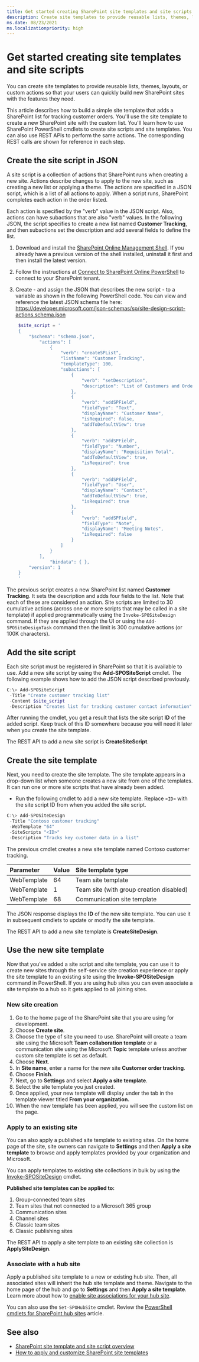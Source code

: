 ```yaml
---
title: Get started creating SharePoint site templates and site scripts
description: Create site templates to provide reusable lists, themes, layouts, pages, or custom actions so that your users can quickly build new SharePoint sites with the features they need.
ms.date: 08/23/2021
ms.localizationpriority: high
---
```


# Get started creating site templates and site scripts

You can create site templates to provide reusable lists, themes, layouts, or custom actions so that your users can quickly build new SharePoint sites with the features they need.

This article describes how to build a simple site template that adds a SharePoint list for tracking customer orders. You'll use the site template to create a new SharePoint site with the custom list. You'll learn how to use SharePoint PowerShell cmdlets to create site scripts and site templates. You can also use REST APIs to perform the same actions. The corresponding REST calls are shown for reference in each step.

## Create the site script in JSON

A site script is a collection of actions that SharePoint runs when creating a new site. Actions describe changes to apply to the new site, such as creating a new list or applying a theme. The actions are specified in a JSON script, which is a list of all actions to apply. When a script runs, SharePoint completes each action in the order listed.

Each action is specified by the "verb" value in the JSON script. Also, actions can have subactions that are also "verb" values. In the following JSON, the script specifies to create a new list named **Customer Tracking**, and then subactions set the description and add several fields to define the list.

1. Download and install the [SharePoint Online Management Shell](https://www.microsoft.com/download/details.aspx?id=35588). If you already have a previous version of the shell installed, uninstall it first and then install the latest version.
1. Follow the instructions at [Connect to SharePoint Online PowerShell](https://technet.microsoft.com/library/fp161372.aspx) to connect to your SharePoint tenant.
1. Create - and assign the JSON that describes the new script - to a variable as shown in the following PowerShell code. You can view and reference the latest JSON schema file here: https://developer.microsoft.com/json-schemas/sp/site-design-script-actions.schema.json

   ```powershell
    $site_script = '
    {
        "$schema": "schema.json",
            "actions": [
                {
                    "verb": "createSPList",
                    "listName": "Customer Tracking",
                    "templateType": 100,
                    "subactions": [
                        {
                            "verb": "setDescription",
                            "description": "List of Customers and Orders"
                        },
                        {
                            "verb": "addSPField",
                            "fieldType": "Text",
                            "displayName": "Customer Name",
                            "isRequired": false,
                            "addToDefaultView": true
                        },
                        {
                            "verb": "addSPField",
                            "fieldType": "Number",
                            "displayName": "Requisition Total",
                            "addToDefaultView": true,
                            "isRequired": true
                        },
                        {
                            "verb": "addSPField",
                            "fieldType": "User",
                            "displayName": "Contact",
                            "addToDefaultView": true,
                            "isRequired": true
                        },
                        {
                            "verb": "addSPField",
                            "fieldType": "Note",
                            "displayName": "Meeting Notes",
                            "isRequired": false
                        }
                    ]
                }
            ],
                "bindata": { },
        "version": 1
    }
    '
   ```

The previous script creates a new SharePoint list named **Customer Tracking**. It sets the description and adds four fields to the list. Note that each of these are considered an action. Site scripts are limited to 30 cumulative actions (across one or more scripts that may be called in a site template) if applied programmatically using the `Invoke-SPOSiteDesign` command. If they are applied through the UI or using the `Add-SPOSiteDesignTask` command then the limit is 300 cumulative actions (or 100K characters).

## Add the site script

Each site script must be registered in SharePoint so that it is available to use. Add a new site script by using the **Add-SPOSiteScript** cmdlet. The following example shows how to add the JSON script described previously.

```powershell
C:\> Add-SPOSiteScript
 -Title "Create customer tracking list"
 -Content $site_script
 -Description "Creates list for tracking customer contact information"
```

After running the cmdlet, you get a result that lists the site script **ID** of the added script. Keep track of this ID somewhere because you will need it later when you create the site template.

The REST API to add a new site script is **CreateSiteScript**.

## Create the site template

Next, you need to create the site template. The site template appears in a drop-down list when someone creates a new site from one of the templates. It can run one or more site scripts that have already been added.

- Run the following cmdlet to add a new site template. Replace `<ID>` with the site script ID from when you added the site script.

```powershell
C:\> Add-SPOSiteDesign
 -Title "Contoso customer tracking"
 -WebTemplate "64"
 -SiteScripts "<ID>"
 -Description "Tracks key customer data in a list"
```

The previous cmdlet creates a new site template named Contoso customer tracking. 

| Parameter            | Value                | Site template type |
| :------------------- | :------------------- |:----------------|
| WebTemplate  | 64 | Team site template |
| WebTemplate  | 1 | Team site (with group creation disabled) |
| WebTemplate  | 68 | Communication site template |


The JSON response displays the **ID** of the new site template. You can use it in subsequent cmdlets to update or modify the site template.

The REST API to add a new site template is **CreateSiteDesign**.

## Use the new site template

Now that you've added a site script and site template, you can use it to create new sites through the self-service site creation experience or apply the site template to an existing site using the **Invoke-SPOSiteDesign** command in PowerShell. If you are using hub sites you can even associate a site template to a hub so it gets applied to all joining sites.

### New site creation

1. Go to the home page of the SharePoint site that you are using for development.
1. Choose **Create site**.
1. Choose the type of site you need to use. SharePoint will create a team site using the Microsoft **Team collaboration template** or a communication site using the Microsoft **Topic** template unless another custom site template is set as default.
2. Choose **Next**.
4. In **Site name**, enter a name for the new site **Customer order tracking**.
7. Choose **Finish**.
5. Next, go to **Settings** and select **Apply a site template**.
5. Select the site template you just created.
8. Once applied, your new template will display under the tab in the template viewer titled **From your organization.**
9. When the new template has been applied, you will see the custom list on the page.

### Apply to an existing site 

You can also apply a published site template to existing sites. On the home page of the site, site owners can navigate to **Settings** and then **Apply a site template** to browse and apply templates provided by your organization and Microsoft.

You can apply templates to existing site collections in bulk by using the [Invoke-SPOSiteDesign](/powershell/module/sharepoint-online/Invoke-SPOSiteDesign) cmdlet.

**Published site templates can be applied to:**

1. Group-connected team sites
1. Team sites that not connected to a Microsoft 365 group
1. Communication sites
2. Channel sites
3. Classic team sites
4. Classic publishing sites

The REST API to apply a site template to an existing site collection is **ApplySiteDesign**.

### Associate with a hub site

Apply a published site template to a new or existing hub site. Then, all associated sites will inherit the hub site template and theme. Navigate to the home page of the hub and go to **Settings** and then **Apply a site template**. Learn more about how to [enable site associations for your hub site](https://support.microsoft.com/office/set-up-your-sharepoint-hub-site-e2daed64-658c-4462-aeaf-7d1a92eba098).

You can also use the `Set-SPOHubSite` cmdlet. Review the [PowerShell cmdlets for SharePoint hub sites](../features/hub-site/hub-site-powershell.md) article.

## See also

- [SharePoint site template and site script overview](site-design-overview.md)
- [How to apply and customize SharePoint site templates](https://support.microsoft.com/office/apply-and-customize-sharepoint-site-templates-39382463-0e45-4d1b-be27-0e96aeec8398)
